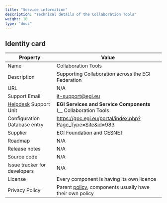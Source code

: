 ```yaml
---
title: "Service information"
description: "Technical details of the Collaboration Tools"
weight: 10
type: "docs"
---
```


## Identity card

<!-- markdownlint-disable no-inline-html no-bare-urls -->

| Property                                | Value                                                                                         |
| --------------------------------------- | --------------------------------------------------------------------------------------------- |
| Name                                    | Collaboration Tools                                                                           |
| Description                             | Supporting Collaboration across the EGI Federation                                            |
| URL                                     | N/A                                                                                           |
| Support Email                           | it-support@egi.eu                                                                             |
| [Helpdesk](../../helpdesk) Support Unit | **EGI Services and Service Components** <br/> I\_\_ Collaboration Tools                       |
| Configuration Database entry            | https://goc.egi.eu/portal/index.php?Page_Type=Site&id=983                                     |
| Supplier                                | [EGI Foundation](https://www.egi.eu/) and [CESNET](https://www.cesnet.cz/?lang=en)            |
| Roadmap                                 | N/A                                                                                           |
| Release notes                           | N/A                                                                                           |
| Source code                             | N/A                                                                                           |
| Issue tracker for developers            | N/A                                                                                           |
| License                                 | Every component is having its own licence                                                     |
| Privacy Policy                          | Parent [policy](https://www.egi.eu/privacy-policy/), components usually have their own policy |

<!-- markdownlint-enable no-inline-html no-bare-urls -->

